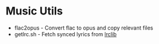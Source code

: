 # Music Utils

* flac2opus - Convert flac to opus and copy relevant files
* getlrc.sh - Fetch synced lyrics from [lrclib](https://lrclib.net/)

